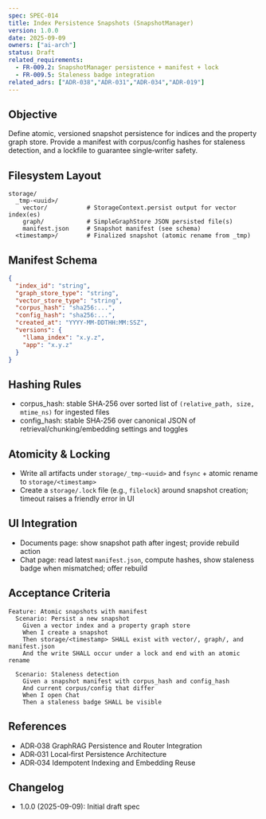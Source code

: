 ```yaml
---
spec: SPEC-014
title: Index Persistence Snapshots (SnapshotManager)
version: 1.0.0
date: 2025-09-09
owners: ["ai-arch"]
status: Draft
related_requirements:
  - FR-009.2: SnapshotManager persistence + manifest + lock
  - FR-009.5: Staleness badge integration
related_adrs: ["ADR-038","ADR-031","ADR-034","ADR-019"]
---
```


## Objective

Define atomic, versioned snapshot persistence for indices and the property graph store. Provide a manifest with corpus/config hashes for staleness detection, and a lockfile to guarantee single‑writer safety.

## Filesystem Layout

```text
storage/
  _tmp-<uuid>/
    vector/           # StorageContext.persist output for vector index(es)
    graph/            # SimpleGraphStore JSON persisted file(s)
    manifest.json     # Snapshot manifest (see schema)
  <timestamp>/        # Finalized snapshot (atomic rename from _tmp)
```

## Manifest Schema

```json
{
  "index_id": "string",
  "graph_store_type": "string",
  "vector_store_type": "string",
  "corpus_hash": "sha256:...",
  "config_hash": "sha256:...",
  "created_at": "YYYY-MM-DDTHH:MM:SSZ",
  "versions": {
    "llama_index": "x.y.z",
    "app": "x.y.z"
  }
}
```

## Hashing Rules

- corpus_hash: stable SHA‑256 over sorted list of `(relative_path, size, mtime_ns)` for ingested files
- config_hash: stable SHA‑256 over canonical JSON of retrieval/chunking/embedding settings and toggles

## Atomicity & Locking

- Write all artifacts under `storage/_tmp-<uuid>` and `fsync` + atomic rename to `storage/<timestamp>`
- Create a `storage/.lock` file (e.g., `filelock`) around snapshot creation; timeout raises a friendly error in UI

## UI Integration

- Documents page: show snapshot path after ingest; provide rebuild action
- Chat page: read latest `manifest.json`, compute hashes, show staleness badge when mismatched; offer rebuild

## Acceptance Criteria

```gherkin
Feature: Atomic snapshots with manifest
  Scenario: Persist a new snapshot
    Given a vector index and a property graph store
    When I create a snapshot
    Then storage/<timestamp> SHALL exist with vector/, graph/, and manifest.json
    And the write SHALL occur under a lock and end with an atomic rename

  Scenario: Staleness detection
    Given a snapshot manifest with corpus_hash and config_hash
    And current corpus/config that differ
    When I open Chat
    Then a staleness badge SHALL be visible
```

## References

- ADR‑038 GraphRAG Persistence and Router Integration
- ADR‑031 Local‑first Persistence Architecture
- ADR‑034 Idempotent Indexing and Embedding Reuse

## Changelog

- 1.0.0 (2025-09-09): Initial draft spec
